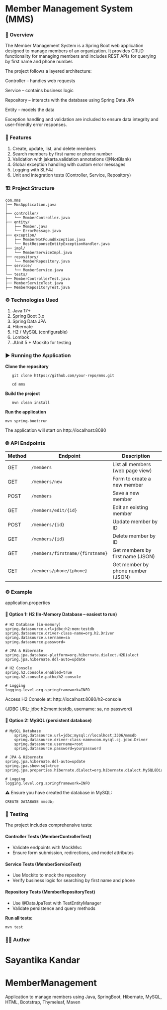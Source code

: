 # Member Management System (MMS)

### 📌 Overview

The Member Management System is a Spring Boot web application designed to manage members of an organization.
It provides CRUD functionality for managing members and includes REST APIs for querying by first name and phone number.

The project follows a layered architecture:

Controller – handles web requests

Service – contains business logic

Repository – interacts with the database using Spring Data JPA

Entity – models the data

Exception handling and validation are included to ensure data integrity and user-friendly error responses.

### 🚀 Features

1. Create, update, list, and delete members
2. Search members by first name or phone number
3. Validation with jakarta.validation annotations (@NotBlank)
4. Global exception handling with custom error messages
5. Logging with SLF4J
6. Unit and integration tests (Controller, Service, Repository)

### 🏗️ Project Structure

    com.mms
    │── MmsApplication.java
    │
    ├── controller/
    │   └── MemberController.java
    ├── entity/
    │   ├── Member.java
    │   └── ErrorMessage.java
    ├── exception/
    │   ├── MemberNotFoundException.java
    │   └── RestResponseEntityExceptionHandler.java
    ├── impl/
    │   └── MemberServiceImpl.java
    ├── repository/
    │   └── MemberRepository.java
    ├── service/
    │   └── MemberService.java
    └── tests/
    ├── MemberControllerTest.java
    ├── MemberServiceTest.java
    ├── MemberRepositoryTest.java

### ⚙️ Technologies Used

1. Java 17+
2. Spring Boot 3.x
3. Spring Data JPA
4. Hibernate
5. H2 / MySQL (configurable)
6. Lombok
7. JUnit 5 + Mockito for testing

### ▶️ Running the Application
**Clone the repository**

       git clone https://github.com/your-repo/mms.git
    
       cd mms

**Build the project**

       mvn clean install

**Run the application**
   
    mvn spring-boot:run


The application will start on http://localhost:8080

### 🌐 API Endpoints

| Method | Endpoint                         | Description                       |
| ------ | -------------------------------- | --------------------------------- |
| GET    | `/members`                       | List all members (web page view)  |
| GET    | `/members/new`                   | Form to create a new member       |
| POST   | `/members`                       | Save a new member                 |
| GET    | `/members/edit/{id}`             | Edit an existing member           |
| POST   | `/members/{id}`                  | Update member by ID               |
| GET    | `/members/{id}`                  | Delete member by ID               |
| GET    | `/members/firstname/{firstname}` | Get members by first name (JSON)  |
| GET    | `/members/phone/{phone}`         | Get member by phone number (JSON) |

### ⚙️ Example 
application.properties

#### 🔹 Option 1: H2 (In-Memory Database – easiest to run)

    # H2 Database (in-memory)
    spring.datasource.url=jdbc:h2:mem:testdb
    spring.datasource.driver-class-name=org.h2.Driver
    spring.datasource.username=sa
    spring.datasource.password=

    # JPA & Hibernate
    spring.jpa.database-platform=org.hibernate.dialect.H2Dialect
    spring.jpa.hibernate.ddl-auto=update
    
    # H2 Console
    spring.h2.console.enabled=true
    spring.h2.console.path=/h2-console
    
    # Logging
    logging.level.org.springframework=INFO


Access H2 Console at: http://localhost:8080/h2-console

(JDBC URL: jdbc:h2:mem:testdb, username: sa, no password)

#### 🔹 **Option 2: MySQL (persistent database)**
    
    # MySQL Database
        spring.datasource.url=jdbc:mysql://localhost:3306/mmsdb
        spring.datasource.driver-class-name=com.mysql.cj.jdbc.Driver
        spring.datasource.username=root
        spring.datasource.password=yourpassword
    
    # JPA & Hibernate
    spring.jpa.hibernate.ddl-auto=update
    spring.jpa.show-sql=true
    spring.jpa.properties.hibernate.dialect=org.hibernate.dialect.MySQL8Dialect
    
    # Logging
    logging.level.org.springframework=INFO


⚠️ Ensure you have created the database in MySQL:

    CREATE DATABASE mmsdb;

### 🧪 Testing

The project includes comprehensive tests:

#### Controller Tests (MemberControllerTest)

* Validate endpoints with MockMvc
* Ensure form submission, redirections, and model attributes

#### Service Tests (MemberServiceTest)

* Use Mockito to mock the repository
* Verify business logic for searching by first name and phone

#### Repository Tests (MemberRepositoryTest)

* Use @DataJpaTest with TestEntityManager
* Validate persistence and query methods

**Run all tests:**

    mvn test

### 👩‍💻 Author

Sayantika Kandar
=======
# MemberManagement
Application to manage members using Java, SpringBoot, Hibernate, MySQL, HTML, Bootstrap, Thymeleaf, Maven

